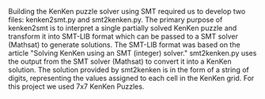 Building the KenKen puzzle solver using SMT required us to develop two files: kenken2smt.py and smt2kenken.py. The primary purpose of kenken2smt is to interpret a single partially solved KenKen puzzle and transform it into SMT-LIB format which can be passed to a SMT solver (Mathsat) to generate solutions. The SMT-LIB format was based on the article "Solving KenKen using an SMT (integer) solver." smt2kenken.py uses the output from the SMT solver (Mathsat) to convert it into a KenKen solution. The solution provided by smt2kenken is in the form of a string of digits, representing the values assigned to each cell in the KenKen grid. For this project we used 7x7 KenKen Puzzles.
